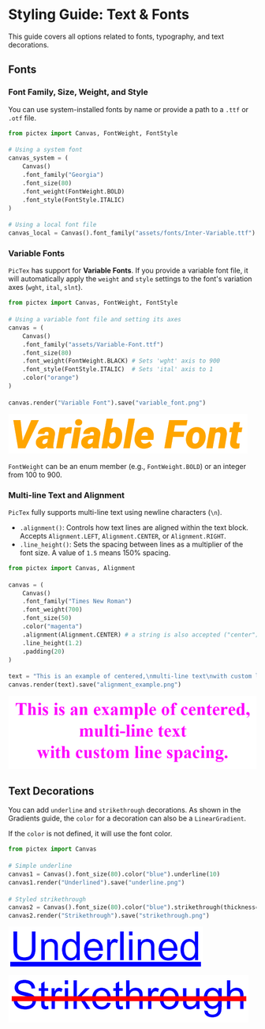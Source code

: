 # Styling Guide: Text & Fonts

This guide covers all options related to fonts, typography, and text decorations.

## Fonts

### Font Family, Size, Weight, and Style

You can use system-installed fonts by name or provide a path to a `.ttf` or `.otf` file.

```python
from pictex import Canvas, FontWeight, FontStyle

# Using a system font
canvas_system = (
    Canvas()
    .font_family("Georgia")
    .font_size(80)
    .font_weight(FontWeight.BOLD)
    .font_style(FontStyle.ITALIC)
)

# Using a local font file
canvas_local = Canvas().font_family("assets/fonts/Inter-Variable.ttf").font_size(80)
```

### Variable Fonts

`PicTex` has support for **Variable Fonts**. If you provide a variable font file, it will automatically apply the `weight` and `style` settings to the font's variation axes (`wght`, `ital`, `slnt`).

```python
from pictex import Canvas, FontWeight, FontStyle

# Using a variable font file and setting its axes
canvas = (
    Canvas()
    .font_family("assets/Variable-Font.ttf")
    .font_size(80)
    .font_weight(FontWeight.BLACK) # Sets 'wght' axis to 900
    .font_style(FontStyle.ITALIC)  # Sets 'ital' axis to 1
    .color("orange")
)

canvas.render("Variable Font").save("variable_font.png")
```

![Variable font result](assets/text-1.png)

`FontWeight` can be an enum member (e.g., `FontWeight.BOLD`) or an integer from 100 to 900.

### Multi-line Text and Alignment

`PicTex` fully supports multi-line text using newline characters (`\n`).

-   `.alignment()`: Controls how text lines are aligned within the text block. Accepts `Alignment.LEFT`, `Alignment.CENTER`, or `Alignment.RIGHT`.
-   `.line_height()`: Sets the spacing between lines as a multiplier of the font size. A value of `1.5` means 150% spacing.

```python
from pictex import Canvas, Alignment

canvas = (
    Canvas()
    .font_family("Times New Roman")
    .font_weight(700)
    .font_size(50)
    .color("magenta")
    .alignment(Alignment.CENTER) # a string is also accepted ("center")
    .line_height(1.2)
    .padding(20)
)

text = "This is an example of centered,\nmulti-line text\nwith custom line spacing."
canvas.render(text).save("alignment_example.png")
```

![Multiline result](assets/text-2.png)

## Text Decorations

You can add `underline` and `strikethrough` decorations. As shown in the Gradients guide, the `color` for a decoration can also be a `LinearGradient`.

If the `color` is not defined, it will use the font color.

```python
from pictex import Canvas

# Simple underline
canvas1 = Canvas().font_size(80).color("blue").underline(10)
canvas1.render("Underlined").save("underline.png")

# Styled strikethrough
canvas2 = Canvas().font_size(80).color("blue").strikethrough(thickness=10, color="red")
canvas2.render("Strikethrough").save("strikethrough.png")
```

![Underline result](assets/text-3-u.png)


![Strikethrough result](assets/text-3-s.png)

